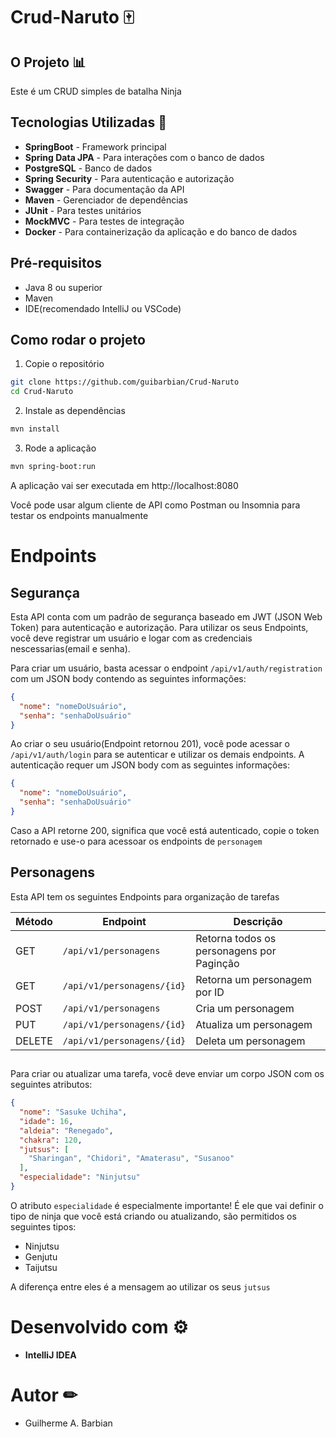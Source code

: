 
# Crud-Naruto 🀄

## O Projeto 📊

Este é um CRUD simples de batalha Ninja

## Tecnologias Utilizadas 🧭

- **SpringBoot** - Framework principal
- **Spring Data JPA** - Para interações com o banco de dados
- **PostgreSQL** - Banco de dados
- **Spring Security** - Para autenticação e autorização
- **Swagger** - Para documentação da API
- **Maven** - Gerenciador de dependências
- **JUnit** - Para testes unitários
- **MockMVC** - Para testes de integração
- **Docker** - Para containerização da aplicação e do banco de dados

## Pré-requisitos

- Java 8 ou superior
- Maven
- IDE(recomendado IntelliJ ou VSCode)

## Como rodar o projeto

1. Copie o repositório
```bash
git clone https://github.com/guibarbian/Crud-Naruto
cd Crud-Naruto
```
2. Instale as dependências
```bash
mvn install
```
3. Rode a aplicação
```bash
mvn spring-boot:run
```
A aplicação vai ser executada em http://localhost:8080

Você pode usar algum cliente de API como Postman ou Insomnia para testar os endpoints manualmente

# Endpoints
## Segurança

Esta API conta com um padrão de segurança baseado em JWT (JSON Web Token) para autenticação e
autorização. Para utilizar os seus Endpoints, você deve registrar um usuário e logar com as credenciais
nescessarias(email e senha).

Para criar um usuário, basta acessar o endpoint `/api/v1/auth/registration` com um JSON body contendo as
seguintes informações:

```json
{
  "nome": "nomeDoUsuário",
  "senha": "senhaDoUsuário"
}
```

Ao criar o seu usuário(Endpoint retornou 201), você pode acessar o `/api/v1/auth/login` para se autenticar e utilizar os
demais endpoints. A autenticação requer um JSON body com as seguintes informações:

```json
{
  "nome": "nomeDoUsuário",
  "senha": "senhaDoUsuário"
}
```

Caso a API retorne 200, significa que você está autenticado, copie o token retornado e use-o para acessoar os
endpoints de `personagem`

## Personagens

Esta API tem os seguintes Endpoints para organização de tarefas

| Método | Endpoint                   | Descrição                                 |
|--------|----------------------------|-------------------------------------------|
| GET    | `/api/v1/personagens`      | Retorna todos os personagens por Paginção |
| GET    | `/api/v1/personagens/{id}` | Retorna um personagem por ID              |
| POST   | `/api/v1/personagens`      | Cria um personagem                        |
| PUT    | `/api/v1/personagens/{id}` | Atualiza um personagem                    |
| DELETE | `/api/v1/personagens/{id}` | Deleta um personagem                      |

## 

Para criar ou atualizar uma tarefa, você deve enviar um corpo JSON com os seguintes atributos:
```json
{
  "nome": "Sasuke Uchiha",
  "idade": 16,
  "aldeia": "Renegado",
  "chakra": 120,
  "jutsus": [
    "Sharingan", "Chidori", "Amaterasu", "Susanoo"
  ],
  "especialidade": "Ninjutsu"
}
```

O atributo `especialidade` é especialmente importante!
É ele que vai definir o tipo de ninja que você está criando ou atualizando,
são permitidos os seguintes tipos:
- Ninjutsu
- Genjutu
- Taijutsu

A diferença entre eles é a mensagem ao utilizar os seus `jutsus`

# Desenvolvido com ⚙

- **IntelliJ IDEA**

# Autor ✏

- Guilherme A. Barbian 